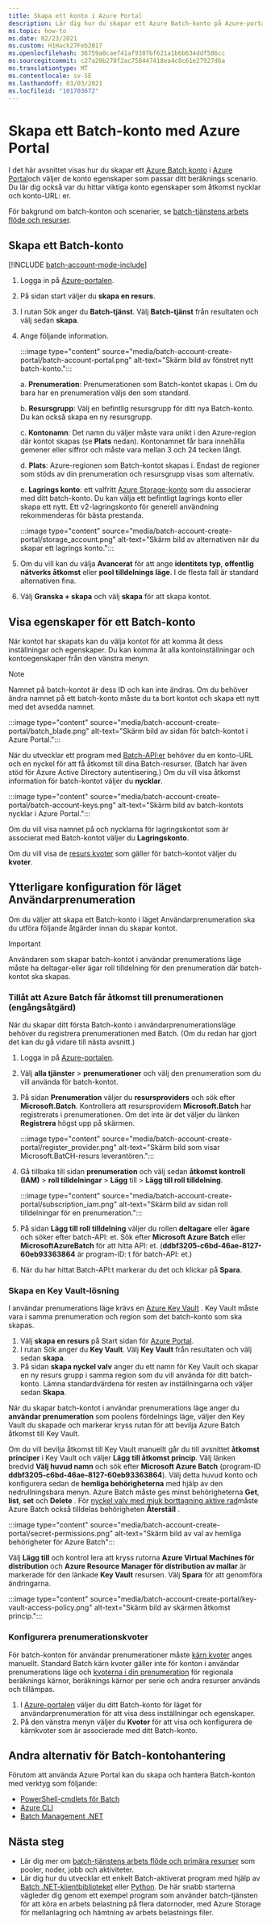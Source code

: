 ```yaml
---
title: Skapa ett konto i Azure Portal
description: Lär dig hur du skapar ett Azure Batch-konto på Azure-portalen för att köra storskaliga parallella arbetsbelastningar i molnet
ms.topic: how-to
ms.date: 02/23/2021
ms.custom: H1Hack27Feb2017
ms.openlocfilehash: 36759a0caef41af9307bf621a1b6b634ddf586cc
ms.sourcegitcommit: c27a20b278f2ac758447418ea4c8c61e27927d6a
ms.translationtype: MT
ms.contentlocale: sv-SE
ms.lasthandoff: 03/03/2021
ms.locfileid: "101703672"
---
```

# <a name="create-a-batch-account-with-the-azure-portal"></a>Skapa ett Batch-konto med Azure Portal

I det här avsnittet visas hur du skapar ett [Azure Batch konto](accounts.md) i [Azure Portal](https://portal.azure.com)och väljer de konto egenskaper som passar ditt beräknings scenario. Du lär dig också var du hittar viktiga konto egenskaper som åtkomst nycklar och konto-URL: er.

För bakgrund om batch-konton och scenarier, se [batch-tjänstens arbets flöde och resurser](batch-service-workflow-features.md).

## <a name="create-a-batch-account"></a>Skapa ett Batch-konto

[!INCLUDE [batch-account-mode-include](../../includes/batch-account-mode-include.md)]

1. Logga in på [Azure-portalen](https://portal.azure.com).

1. På sidan start väljer du **skapa en resurs**.

1. I rutan Sök anger du **Batch-tjänst**. Välj **Batch-tjänst** från resultaten och välj sedan **skapa**.

1. Ange följande information.

    :::image type="content" source="media/batch-account-create-portal/batch-account-portal.png" alt-text="Skärm bild av fönstret nytt batch-konto.":::

    a. **Prenumeration**: Prenumerationen som Batch-kontot skapas i. Om du bara har en prenumeration väljs den som standard.

    b. **Resursgrupp**: Välj en befintlig resursgrupp för ditt nya Batch-konto. Du kan också skapa en ny resursgrupp.

    c. **Kontonamn**: Det namn du väljer måste vara unikt i den Azure-region där kontot skapas (se **Plats** nedan). Kontonamnet får bara innehålla gemener eller siffror och måste vara mellan 3 och 24 tecken långt.

    d. **Plats**: Azure-regionen som Batch-kontot skapas i. Endast de regioner som stöds av din prenumeration och resursgrupp visas som alternativ.

    e. **Lagrings konto**: ett valfritt [Azure Storage-konto](accounts.md#azure-storage-accounts) som du associerar med ditt batch-konto. Du kan välja ett befintligt lagrings konto eller skapa ett nytt. Ett v2-lagringskonto för generell användning rekommenderas för bästa prestanda.

    :::image type="content" source="media/batch-account-create-portal/storage_account.png" alt-text="Skärm bild av alternativen när du skapar ett lagrings konto.":::

1. Om du vill kan du välja **Avancerat** för att ange **identitets typ**, **offentlig nätverks åtkomst** eller **pool tilldelnings läge**. I de flesta fall är standard alternativen fina.

1. Välj **Granska + skapa** och välj **skapa** för att skapa kontot.

## <a name="view-batch-account-properties"></a>Visa egenskaper för ett Batch-konto

När kontot har skapats kan du välja kontot för att komma åt dess inställningar och egenskaper. Du kan komma åt alla kontoinställningar och kontoegenskaper från den vänstra menyn.

> [!NOTE]
> Namnet på batch-kontot är dess ID och kan inte ändras. Om du behöver ändra namnet på ett batch-konto måste du ta bort kontot och skapa ett nytt med det avsedda namnet.

:::image type="content" source="media/batch-account-create-portal/batch_blade.png" alt-text="Skärm bild av sidan för batch-kontot i Azure Portal.":::

När du utvecklar ett program med [Batch-API:er](batch-apis-tools.md#azure-accounts-for-batch-development) behöver du en konto-URL och en nyckel för att få åtkomst till dina Batch-resurser. (Batch har även stöd för Azure Active Directory autentisering.) Om du vill visa åtkomst information för batch-kontot väljer du **nycklar**.

:::image type="content" source="media/batch-account-create-portal/batch-account-keys.png" alt-text="Skärm bild av batch-kontots nycklar i Azure Portal.":::

Om du vill visa namnet på och nycklarna för lagringskontot som är associerat med Batch-kontot väljer du **Lagringskonto**.

Om du vill visa de [resurs kvoter](batch-quota-limit.md) som gäller för batch-kontot väljer du **kvoter**.

## <a name="additional-configuration-for-user-subscription-mode"></a>Ytterligare konfiguration för läget Användarprenumeration

Om du väljer att skapa ett Batch-konto i läget Användarprenumeration ska du utföra följande åtgärder innan du skapar kontot.

> [!IMPORTANT]
> Användaren som skapar batch-kontot i användar prenumerations läge måste ha deltagar-eller ägar roll tilldelning för den prenumeration där batch-kontot ska skapas.

### <a name="allow-azure-batch-to-access-the-subscription-one-time-operation"></a>Tillåt att Azure Batch får åtkomst till prenumerationen (engångsåtgärd)

När du skapar ditt första Batch-konto i användarprenumerationsläge behöver du registrera prenumerationen med Batch. (Om du redan har gjort det kan du gå vidare till nästa avsnitt.)

1. Logga in på [Azure-portalen](https://portal.azure.com).

1. Välj **alla tjänster**  >  **prenumerationer** och välj den prenumeration som du vill använda för batch-kontot.

1. På sidan **Prenumeration** väljer du **resursproviders** och sök efter **Microsoft.Batch**. Kontrollera att resursprovidern **Microsoft.Batch** har registrerats i prenumerationen. Om det inte är det väljer du länken **Registrera** högst upp på skärmen.

    :::image type="content" source="media/batch-account-create-portal/register_provider.png" alt-text="Skärm bild som visar Microsoft.BatCH-resurs leverantören.":::

1. Gå tillbaka till sidan **prenumeration** och välj sedan **åtkomst kontroll (IAM)**  >  **roll tilldelningar**  >  **Lägg** till  >  **Lägg till roll tilldelning**.

    :::image type="content" source="media/batch-account-create-portal/subscription_iam.png" alt-text="Skärm bild av sidan roll tilldelningar för en prenumeration.":::

1. På sidan **Lägg till roll tilldelning** väljer du rollen **deltagare** eller **ägare** och söker efter batch-API: et. Sök efter **Microsoft Azure Batch** eller **MicrosoftAzureBatch** för att hitta API: et. (**ddbf3205-c6bd-46ae-8127-60eb93363864** är program-ID: t för batch-API: et.)

1. När du har hittat Batch-API:t markerar du det och klickar på **Spara**.

### <a name="create-a-key-vault"></a>Skapa en Key Vault-lösning

I användar prenumerations läge krävs en [Azure Key Vault](../key-vault/general/overview.md) . Key Vault måste vara i samma prenumeration och region som det batch-konto som ska skapas.

1. Välj **skapa en resurs** på Start sidan för [Azure Portal](https://portal.azure.com).
1. I rutan Sök anger du **Key Vault**. Välj **Key Vault** från resultaten och välj sedan **skapa**.
1. På sidan **skapa nyckel valv** anger du ett namn för Key Vault och skapar en ny resurs grupp i samma region som du vill använda för ditt batch-konto. Lämna standardvärdena för resten av inställningarna och väljer sedan **Skapa**.

När du skapar batch-kontot i användar prenumerations läge anger du **användar prenumeration** som poolens fördelnings läge, väljer den Key Vault du skapade och markerar kryss rutan för att bevilja Azure Batch åtkomst till Key Vault.

Om du vill bevilja åtkomst till Key Vault manuellt går du till avsnittet **åtkomst principer** i Key Vault och väljer **Lägg till åtkomst princip**. Välj länken bredvid **Välj huvud namn** och sök efter **Microsoft Azure Batch** (program-ID **ddbf3205-c6bd-46ae-8127-60eb93363864**). Välj detta huvud konto och konfigurera sedan de **hemliga behörigheterna** med hjälp av den nedrullningsbara menyn. Azure Batch måste ges minst behörigheterna **Get**, **list**, **set** och **Delete** . För [nyckel valv med mjuk borttagning aktive rad](../key-vault/general/soft-delete-overview.md)måste Azure Batch också tilldelas behörigheten **Återställ** .

:::image type="content" source="media/batch-account-create-portal/secret-permissions.png" alt-text="Skärm bild av val av hemliga behörigheter för Azure Batch":::

Välj **Lägg till** och kontrol lera att kryss rutorna **Azure Virtual Machines för distribution** och **Azure Resource Manager för distribution av mallar** är markerade för den länkade **Key Vault** resursen. Välj **Spara** för att genomföra ändringarna.

:::image type="content" source="media/batch-account-create-portal/key-vault-access-policy.png" alt-text="Skärm bild av skärmen åtkomst princip.":::

### <a name="configure-subscription-quotas"></a>Konfigurera prenumerationskvoter

För batch-konton för användar prenumerationer måste [kärn kvoter](batch-quota-limit.md) anges manuellt. Standard Batch kärn kvoter gäller inte för konton i användar prenumerations läge och [kvoterna i din prenumeration](../azure-resource-manager/management/azure-subscription-service-limits.md) för regionala beräknings kärnor, beräknings kärnor per serie och andra resurser används och tillämpas.

1. I [Azure-portalen](https://portal.azure.com) väljer du ditt Batch-konto för läget för användarprenumeration för att visa dess inställningar och egenskaper.
1. På den vänstra menyn väljer du **Kvoter** för att visa och konfigurera de kärnkvoter som är associerade med ditt Batch-konto.

## <a name="other-batch-account-management-options"></a>Andra alternativ för Batch-kontohantering

Förutom att använda Azure Portal kan du skapa och hantera Batch-konton med verktyg som följande:

- [PowerShell-cmdlets för Batch](batch-powershell-cmdlets-get-started.md)
- [Azure CLI](batch-cli-get-started.md)
- [Batch Management .NET](batch-management-dotnet.md)

## <a name="next-steps"></a>Nästa steg

- Lär dig mer om [batch-tjänstens arbets flöde och primära resurser](batch-service-workflow-features.md) som pooler, noder, jobb och aktiviteter.
- Lär dig hur du utvecklar ett enkelt Batch-aktiverat program med hjälp av [Batch .NET-klientbiblioteket](quick-run-dotnet.md) eller [Python](quick-run-python.md). De här snabb starterna vägleder dig genom ett exempel program som använder batch-tjänsten för att köra en arbets belastning på flera datornoder, med Azure Storage för mellanlagring och hämtning av arbets belastnings filer.
